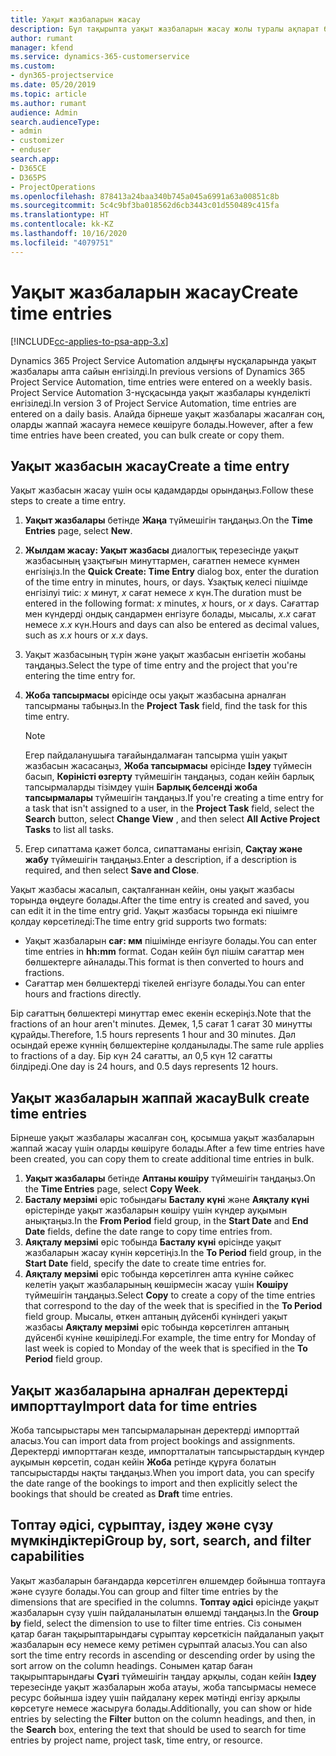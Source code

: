 ```yaml
---
title: Уақыт жазбаларын жасау
description: Бұл тақырыпта уақыт жазбаларын жасау жолы туралы ақпарат берілген.
author: rumant
manager: kfend
ms.service: dynamics-365-customerservice
ms.custom:
- dyn365-projectservice
ms.date: 05/20/2019
ms.topic: article
ms.author: rumant
audience: Admin
search.audienceType:
- admin
- customizer
- enduser
search.app:
- D365CE
- D365PS
- ProjectOperations
ms.openlocfilehash: 878413a24baa340b745a045a6991a63a00851c8b
ms.sourcegitcommit: 5c4c9bf3ba018562d6cb3443c01d550489c415fa
ms.translationtype: HT
ms.contentlocale: kk-KZ
ms.lasthandoff: 10/16/2020
ms.locfileid: "4079751"
---
```

# <a name="create-time-entries"></a><span data-ttu-id="9871f-103">Уақыт жазбаларын жасау</span><span class="sxs-lookup"><span data-stu-id="9871f-103">Create time entries</span></span>

[!INCLUDE[cc-applies-to-psa-app-3.x](../includes/cc-applies-to-psa-app-3x.md)]

<span data-ttu-id="9871f-104">Dynamics 365 Project Service Automation алдыңғы нұсқаларында уақыт жазбалары апта сайын енгізілді.</span><span class="sxs-lookup"><span data-stu-id="9871f-104">In previous versions of Dynamics 365 Project Service Automation, time entries were entered on a weekly basis.</span></span> <span data-ttu-id="9871f-105">Project Service Automation 3-нұсқасында уақыт жазбалары күнделікті енгізіледі.</span><span class="sxs-lookup"><span data-stu-id="9871f-105">In version 3 of Project Service Automation, time entries are entered on a daily basis.</span></span> <span data-ttu-id="9871f-106">Алайда бірнеше уақыт жазбалары жасалған соң, оларды жаппай жасауға немесе көшіруге болады.</span><span class="sxs-lookup"><span data-stu-id="9871f-106">However, after a few time entries have been created, you can bulk create or copy them.</span></span>

## <a name="create-a-time-entry"></a><span data-ttu-id="9871f-107">Уақыт жазбасын жасау</span><span class="sxs-lookup"><span data-stu-id="9871f-107">Create a time entry</span></span>

<span data-ttu-id="9871f-108">Уақыт жазбасын жасау үшін осы қадамдарды орындаңыз.</span><span class="sxs-lookup"><span data-stu-id="9871f-108">Follow these steps to create a time entry.</span></span>

1. <span data-ttu-id="9871f-109">**Уақыт жазбалары** бетінде **Жаңа** түймешігін таңдаңыз.</span><span class="sxs-lookup"><span data-stu-id="9871f-109">On the **Time Entries** page, select **New**.</span></span>
2. <span data-ttu-id="9871f-110">**Жылдам жасау: Уақыт жазбасы** диалогтық терезесінде уақыт жазбасының ұзақтығын минуттармен, сағатпен немесе күнмен енгізіңіз.</span><span class="sxs-lookup"><span data-stu-id="9871f-110">In the **Quick Create: Time Entry** dialog box, enter the duration of the time entry in minutes, hours, or days.</span></span> <span data-ttu-id="9871f-111">Ұзақтық келесі пішімде енгізілуі тиіс: *x* минут, *x* сағат немесе *x* күн.</span><span class="sxs-lookup"><span data-stu-id="9871f-111">The duration must be entered in the following format: *x* minutes, *x* hours, or *x* days.</span></span> <span data-ttu-id="9871f-112">Сағаттар мен күндерді ондық сандармен енгізуге болады, мысалы, *x.x* сағат немесе *x.x* күн.</span><span class="sxs-lookup"><span data-stu-id="9871f-112">Hours and days can also be entered as decimal values, such as *x.x* hours or *x.x* days.</span></span>
3. <span data-ttu-id="9871f-113">Уақыт жазбасының түрін және уақыт жазбасын енгізетін жобаны таңдаңыз.</span><span class="sxs-lookup"><span data-stu-id="9871f-113">Select the type of time entry and the project that you're entering the time entry for.</span></span>
4. <span data-ttu-id="9871f-114">**Жоба тапсырмасы** өрісінде осы уақыт жазбасына арналған тапсырманы табыңыз.</span><span class="sxs-lookup"><span data-stu-id="9871f-114">In the **Project Task** field, find the task for this time entry.</span></span>

    > [!NOTE]
    > <span data-ttu-id="9871f-115">Егер пайдаланушыға тағайындалмаған тапсырма үшін уақыт жазбасын жасасаңыз, **Жоба тапсырмасы** өрісінде **Іздеу** түймесін басып, **Көріністі өзгерту** түймешігін таңдаңыз, содан кейін барлық тапсырмаларды тізімдеу үшін **Барлық белсенді жоба тапсырмалары** түймешігін таңдаңыз.</span><span class="sxs-lookup"><span data-stu-id="9871f-115">If you're creating a time entry for a task that isn't assigned to a user, in the **Project Task** field, select the **Search** button, select **Change View** , and then select **All Active Project Tasks** to list all tasks.</span></span>

5. <span data-ttu-id="9871f-116">Егер сипаттама қажет болса, сипаттаманы енгізіп, **Сақтау және жабу** түймешігін таңдаңыз.</span><span class="sxs-lookup"><span data-stu-id="9871f-116">Enter a description, if a description is required, and then select **Save and Close**.</span></span>

<span data-ttu-id="9871f-117">Уақыт жазбасы жасалып, сақталғаннан кейін, оны уақыт жазбасы торында өңдеуге болады.</span><span class="sxs-lookup"><span data-stu-id="9871f-117">After the time entry is created and saved, you can edit it in the time entry grid.</span></span> <span data-ttu-id="9871f-118">Уақыт жазбасы торында екі пішімге қолдау көрсетіледі:</span><span class="sxs-lookup"><span data-stu-id="9871f-118">The time entry grid supports two formats:</span></span>

- <span data-ttu-id="9871f-119">Уақыт жазбаларын **сағ: мм** пішімінде енгізуге болады.</span><span class="sxs-lookup"><span data-stu-id="9871f-119">You can enter time entries in **hh:mm** format.</span></span> <span data-ttu-id="9871f-120">Содан кейін бұл пішім сағаттар мен бөлшектерге айналады.</span><span class="sxs-lookup"><span data-stu-id="9871f-120">This format is then converted to hours and fractions.</span></span>
- <span data-ttu-id="9871f-121">Сағаттар мен бөлшектерді тікелей енгізуге болады.</span><span class="sxs-lookup"><span data-stu-id="9871f-121">You can enter hours and fractions directly.</span></span>

<span data-ttu-id="9871f-122">Бір сағаттың бөлшектері минуттар емес екенін ескеріңіз.</span><span class="sxs-lookup"><span data-stu-id="9871f-122">Note that the fractions of an hour aren't minutes.</span></span> <span data-ttu-id="9871f-123">Демек, 1,5 сағат 1 сағат 30 минутты құрайды.</span><span class="sxs-lookup"><span data-stu-id="9871f-123">Therefore, 1.5 hours represents 1 hour and 30 minutes.</span></span> <span data-ttu-id="9871f-124">Дәл осындай ереже күннің бөлшектеріне қолданылады.</span><span class="sxs-lookup"><span data-stu-id="9871f-124">The same rule applies to fractions of a day.</span></span> <span data-ttu-id="9871f-125">Бір күн 24 сағатты, ал 0,5 күн 12 сағатты білдіреді.</span><span class="sxs-lookup"><span data-stu-id="9871f-125">One day is 24 hours, and 0.5 days represents 12 hours.</span></span>

## <a name="bulk-create-time-entries"></a><span data-ttu-id="9871f-126">Уақыт жазбаларын жаппай жасау</span><span class="sxs-lookup"><span data-stu-id="9871f-126">Bulk create time entries</span></span>

<span data-ttu-id="9871f-127">Бірнеше уақыт жазбалары жасалған соң, қосымша уақыт жазбаларын жаппай жасау үшін оларды көшіруге болады.</span><span class="sxs-lookup"><span data-stu-id="9871f-127">After a few time entries have been created, you can copy them to create additional time entries in bulk.</span></span>

1. <span data-ttu-id="9871f-128">**Уақыт жазбалары** бетінде **Аптаны көшіру** түймешігін таңдаңыз.</span><span class="sxs-lookup"><span data-stu-id="9871f-128">On the **Time Entries** page, select **Copy Week**.</span></span>
2. <span data-ttu-id="9871f-129">**Басталу мерзімі** өріс тобындағы **Басталу күні** және **Аяқталу күні** өрістерінде уақыт жазбаларын көшіру үшін күндер ауқымын анықтаңыз.</span><span class="sxs-lookup"><span data-stu-id="9871f-129">In the **From Period** field group, in the **Start Date** and **End Date** fields, define the date range to copy time entries from.</span></span>
3. <span data-ttu-id="9871f-130">**Аяқталу мерзімі** өріс тобында **Басталу күні** өрісінде уақыт жазбаларын жасау күнін көрсетіңіз.</span><span class="sxs-lookup"><span data-stu-id="9871f-130">In the **To Period** field group, in the **Start Date** field, specify the date to create time entries for.</span></span>
4. <span data-ttu-id="9871f-131">**Аяқталу мерзімі** өріс тобында көрсетілген апта күніне сәйкес келетін уақыт жазбаларының көшірмесін жасау үшін **Көшіру** түймешігін таңдаңыз.</span><span class="sxs-lookup"><span data-stu-id="9871f-131">Select **Copy** to create a copy of the time entries that correspond to the day of the week that is specified in the **To Period** field group.</span></span> <span data-ttu-id="9871f-132">Мысалы, өткен аптаның дүйсенбі күніндегі уақыт жазбасы **Аяқталу мерзімі** өріс тобында көрсетілген аптаның дүйсенбі күніне көшіріледі.</span><span class="sxs-lookup"><span data-stu-id="9871f-132">For example, the time entry for Monday of last week is copied to Monday of the week that is specified in the **To Period** field group.</span></span>

## <a name="import-data-for-time-entries"></a><span data-ttu-id="9871f-133">Уақыт жазбаларына арналған деректерді импорттау</span><span class="sxs-lookup"><span data-stu-id="9871f-133">Import data for time entries</span></span>

<span data-ttu-id="9871f-134">Жоба тапсырыстары мен тапсырмаларынан деректерді импорттай аласыз.</span><span class="sxs-lookup"><span data-stu-id="9871f-134">You can import data from project bookings and assignments.</span></span> <span data-ttu-id="9871f-135">Деректерді импорттаған кезде, импортталатын тапсырыстардың күндер ауқымын көрсетіп, содан кейін **Жоба** ретінде құруға болатын тапсырыстарды нақты таңдаңыз.</span><span class="sxs-lookup"><span data-stu-id="9871f-135">When you import data, you can specify the date range of the bookings to import and then explicitly select the bookings that should be created as **Draft** time entries.</span></span>

## <a name="group-by-sort-search-and-filter-capabilities"></a><span data-ttu-id="9871f-136">Топтау әдісі, сұрыптау, іздеу және сүзу мүмкіндіктері</span><span class="sxs-lookup"><span data-stu-id="9871f-136">Group by, sort, search, and filter capabilities</span></span>

<span data-ttu-id="9871f-137">Уақыт жазбаларын бағандарда көрсетілген өлшемдер бойынша топтауға және сүзуге болады.</span><span class="sxs-lookup"><span data-stu-id="9871f-137">You can group and filter time entries by the dimensions that are specified in the columns.</span></span> <span data-ttu-id="9871f-138">**Топтау әдісі** өрісінде уақыт жазбаларын сүзу үшін пайдаланылатын өлшемді таңдаңыз.</span><span class="sxs-lookup"><span data-stu-id="9871f-138">In the **Group by** field, select the dimension to use to filter time entries.</span></span> <span data-ttu-id="9871f-139">Сіз сонымен қатар баған тақырыптарындағы сұрыптау көрсеткісін пайдаланып уақыт жазбаларын өсу немесе кему ретімен сұрыптай аласыз.</span><span class="sxs-lookup"><span data-stu-id="9871f-139">You can also sort the time entry records in ascending or descending order by using the sort arrow on the column headings.</span></span> <span data-ttu-id="9871f-140">Сонымен қатар баған тақырыптарындағы **Сүзгі** түймешігін таңдау арқылы, содан кейін **Іздеу** терезесінде уақыт жазбаларын жоба атауы, жоба тапсырмасы немесе ресурс бойынша іздеу үшін пайдалану керек мәтінді енгізу арқылы көрсетуге немесе жасыруға болады.</span><span class="sxs-lookup"><span data-stu-id="9871f-140">Additionally, you can show or hide entries by selecting the **Filter** button on the column headings, and then, in the **Search** box, entering the text that should be used to search for time entries by project name, project task, time entry, or resource.</span></span>
